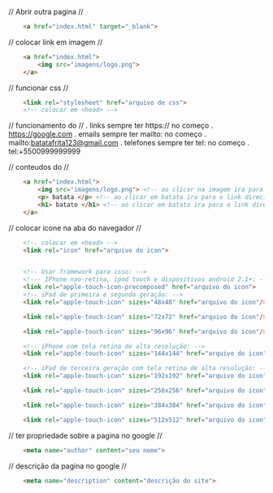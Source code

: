 // Abrir outra pagina //

``` html 
    <a href="index.html" target="_blank">
```

// colocar link em imagem //

``` html
    <a href="index.html">
        <img src="imagens/logo.png">
    </a>
```
// funcionar css //

``` html
    <link rel="stylesheet" href="arquivo de css">
    <!-- colocar em <head> -->
```
// funcionamento do <a href=""> </a> //
 . links sempre ter https:// no começo
    . https://google.com
 . emails sempre ter mailto: no começo
    . mailto:batatafrita123@gmail.com
 . telefones sempre ter tel: no começo
    . tel:+5500999999999

// conteudos do <a href=""> </a> //
``` html
    <a href="index.html">
        <img src="imagens/logo.png"> <!-- ao clicar na imagem ira para o link direcionado -->
        <p> batata </p> <!-- ao clicar em batata ira para o link direcionado -->
        <h1> batato </h1> <!-- ao clicar em batato ira para o link direcionado -->
    </a>
```

// colocar icone na aba do navegador //
``` html
    <!-- colocar em <head> -->
    <link rel="icon" href="arquivo do icon">


    <!-- Usar framework para isso: -->
    <!--- IPhone nao-retina, ipod touch e dispositivos android 2.1+: -->
    <link rel="apple-touch-icon-precomposed" href="arquivo do icon">
    <!-- iPad de primeira e segunda geração: -->
    <link rel="apple-touch-icon" sizes="48x48" href="arquivo do icon"/>

    <link rel="apple-touch-icon" sizes="72x72" href="arquivo do icon"/>

    <link rel="apple-touch-icon" sizes="96x96" href="arquivo do icon"/>

    <!-- iPhone com tela retina de alta resolução: -->
    <link rel="apple-touch-icon" sizes="144x144" href="arquivo do icon"/>

    <!-- iPad de terceira geração com tela retina de alta resolução: -->
    <link rel="apple-touch-icon" sizes="192x192" href="arquivo do icon"/>

    <link rel="apple-touch-icon" sizes="256x256" href="arquivo do icon"/>

    <link rel="apple-touch-icon" sizes="384x384" href="arquivo do icon"/>

    <link rel="apple-touch-icon" sizes="512x512" href="arquivo do icon"/>

```
// ter propriedade sobre a pagina no google //
``` html 
    <meta name="author" content="seu nome">
```
// descrição da pagina no google //
``` html 
    <meta name="description" content="descrição do site">
```